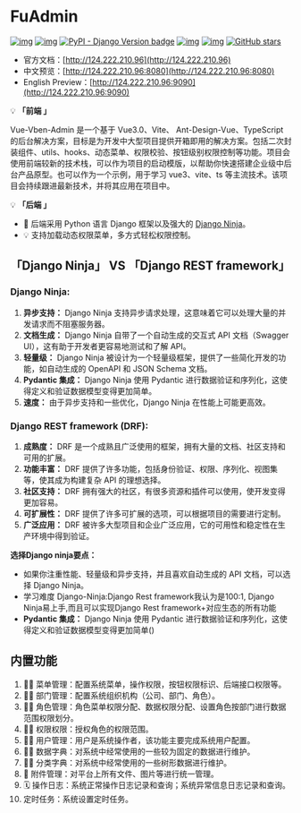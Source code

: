 
# FuAdmin

[![img](https://img.shields.io/badge/license-Apache%202.0-dark)](https://gitee.com/fuadmin/fu-admin/blob/master/LICENSE) [![img](https://img.shields.io/badge/python-%3E=3.7.x-green.svg)](https://python.org/) [![PyPI - Django Version badge](https://img.shields.io/badge/django%20versions-4.0-blue)](https://docs.djangoproject.com/zh-hans/4.0.4/) [![img](https://img.shields.io/badge/node-%3E%3D%2016.0.0-brightgreen)](https://nodejs.org/zh-cn/) [![img](https://gitee.com/fuadmin/fu-admin/badge/star.svg?theme=dark)](https://gitee.com/fuadmin/fu-admin) [![GitHub stars](https://img.shields.io/github/stars/FuAdmin/FuAdmin.svg?theme=dark&label=Github)](https://github.com/FuAdmin/FuAdmin)

- 官方文档：[http://124.222.210.96](http://124.222.210.96)
- 中文预览：[http://124.222.210.96:8080](http://124.222.210.96:8080)
- English Preview：[http://124.222.210.96:9090](http://124.222.210.96:9090)

💡 **「前端 」**

Vue-Vben-Admin 是一个基于 Vue3.0、Vite、 Ant-Design-Vue、TypeScript 的后台解决方案，目标是为开发中大型项目提供开箱即用的解决方案。包括二次封装组件、utils、hooks、动态菜单、权限校验、按钮级别权限控制等功能。项目会使用前端较新的技术栈，可以作为项目的启动模版，以帮助你快速搭建企业级中后台产品原型。也可以作为一个示例，用于学习 vue3、vite、ts 等主流技术。该项目会持续跟进最新技术，并将其应用在项目中。

💡 **「后端 」**

- 👭 后端采用 Python 语言 Django 框架以及强大的 [Django Ninja](https://django-ninja.rest-framework.com/)。
- 💡 支持加载动态权限菜单，多方式轻松权限控制。

##  「Django Ninja」  VS 「Django REST framework」

### Django Ninja:

1. **异步支持：** Django Ninja 支持异步请求处理，这意味着它可以处理大量的并发请求而不阻塞服务器。
2. **文档生成：** Django Ninja 自带了一个自动生成的交互式 API 文档（Swagger UI），这有助于开发者更容易地测试和了解 API。
3. **轻量级：** Django Ninja 被设计为一个轻量级框架，提供了一些简化开发的功能，如自动生成的 OpenAPI 和 JSON Schema 文档。
4. **Pydantic 集成：** Django Ninja 使用 Pydantic 进行数据验证和序列化，这使得定义和验证数据模型变得更加简单。
5. **速度：** 由于异步支持和一些优化，Django Ninja 在性能上可能更高效。

### Django REST framework (DRF):

1. **成熟度：** DRF 是一个成熟且广泛使用的框架，拥有大量的文档、社区支持和可用的扩展。
2. **功能丰富：** DRF 提供了许多功能，包括身份验证、权限、序列化、视图集等，使其成为构建复杂 API 的理想选择。
3. **社区支持：** DRF 拥有强大的社区，有很多资源和插件可以使用，使开发变得更加容易。
4. **可扩展性：** DRF 提供了许多可扩展的选项，可以根据项目的需要进行定制。
5. **广泛应用：** DRF 被许多大型项目和企业广泛应用，它的可用性和稳定性在生产环境中得到验证。

**选择Django ninja要点：**

- 如果你注重性能、轻量级和异步支持，并且喜欢自动生成的 API 文档，可以选择 Django Ninja。
- 学习难度 Django-Ninja:Django Rest framework我认为是100:1,  Django Ninja易上手,而且可以实现Django Rest framework+对应生态的所有功能
- **Pydantic 集成：** Django Ninja 使用 Pydantic 进行数据验证和序列化，这使得定义和验证数据模型变得更加简单()

## 内置功能

1. 👨‍⚕️ 菜单管理：配置系统菜单，操作权限，按钮权限标识、后端接口权限等。
2. 🧑‍⚕️ 部门管理：配置系统组织机构（公司、部门、角色）。
3. 👩‍⚕️ 角色管理：角色菜单权限分配、数据权限分配、设置角色按部门进行数据范围权限划分。
4. 🧑‍🎓 权限权限：授权角色的权限范围。
5. 👨‍🎓 用户管理：用户是系统操作者，该功能主要完成系统用户配置。
6. 🧑‍🔧 数据字典：对系统中经常使用的一些较为固定的数据进行维护。
7. 🧑‍🔧 分类字典：对系统中经常使用的一些树形数据进行维护。
8. 📁 附件管理：对平台上所有文件、图片等进行统一管理。
9. 🗓️ 操作日志：系统正常操作日志记录和查询；系统异常信息日志记录和查询。
10. 定时任务：系统设置定时任务。

